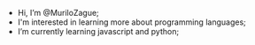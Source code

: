 - Hi, I’m @MuriloZague;
- I'm interested in learning more about programming languages;
- I’m currently learning javascript and python;
